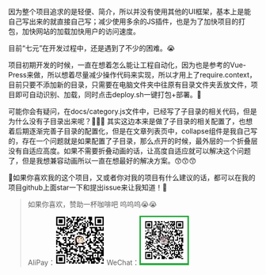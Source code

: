 
因为整个项目追求的是轻便、简介，所以并没有使用其他的UI框架，基本上是能自己写出来的就直接自己写；减少使用多余的JS插件，也是为了加快项目的打包，加快网站的加载加快用户的访问速度。


目前“七元”在开发过程中，还是遇到了不少的困难。😭

项目初期开发的时候，一直在想着怎么能让工程自动化，因为也是参考的Vue-Press来做，所以想着尽量减少操作代码来实现，所以才用上了require.context，目前只要不添加新的目录，只需要在电脑文件夹中往原有目录文件夹丢放文件，项目即可自动识别、加载，同时点击deploy.sh一键打包+部署。🎉


可能你会有疑问，在docs/category.js文件中，已经写了子目录的相关代码，但是为什么没有子目录出来呢？🧐🧐🧐 其实这边本来是做了子目录的相关配置了，也想着后期逐渐完善子目录的配置化，但是在文章列表页中，collapse组件是我自己写的，存在一个问题就是如果配置了子目录，那么点开的时候，最外层的一个折叠层没有自适应高度。如果不需要折叠动画的话，让高度自适应就可以解决这个问题了，但是我想兼容动画所以一直在想最好的解决方案。😙😙😙


🤩如果你喜欢我的这个项目，又或者你对我的项目有什么建议的话，都可以在我的项目github上面star一下和提出issue来让我知道！🥳




> 如果你喜欢，赞助一杯咖啡吧 呜呜呜😭😭
>
> AliPay：<img src="/src/assets/img/Alipay.jpg" style="width:100px;height:100px"/>     WeChat：<img src="/src/assets/img/WechatPay.jpg" style="width:100px;height:100px"/>


